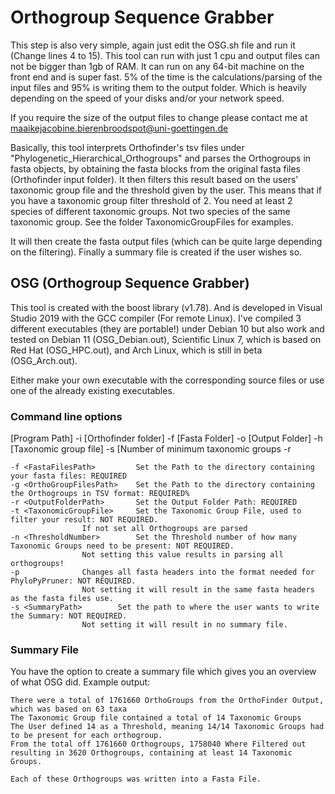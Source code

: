# Orthogroup Sequence Grabber
This step is also very simple, again just edit the OSG.sh file and run it (Change lines 4 to 15).
This tool can run with just 1 cpu and output files can not be bigger than 1gb of RAM. It can run on any 64-bit machine on the front end and is super fast. 5% of the time is the calculations/parsing of the input files and 95% is writing them to the output folder. Which is heavily depending on the speed of your disks and/or your network speed.

If you require the size of the output files to change please contact me at maaikejacobine.bierenbroodspot@uni-goettingen.de


Basically, this tool interprets Orthofinder's tsv files under "Phylogenetic_Hierarchical_Orthogroups" and parses the Orthogroups in fasta objects, by obtaining the fasta blocks from the original fasta files (Orthofinder input folder). It then filters this result based on the users' taxonomic group file and the threshold given by the user. This means that if you have a taxonomic group filter threshold of 2. You need at least 2 species of different taxonomic groups. Not two species of the same taxonomic group. See the folder TaxonomicGroupFiles for examples.

It will then create the fasta output files (which can be quite large depending on the filtering).
Finally a summary file is created if the user wishes so.

## OSG (Orthogroup Sequence Grabber)
This tool is created with the boost library (v1.78). And is developed in Visual Studio 2019 with the GCC compiler (For remote Linux).  I've compiled 3 different executables (they are portable!) under Debian 10 but also work and tested on Debian 11 (OSG_Debian.out), Scientific Linux 7, which is based on Red Hat (OSG_HPC.out), and Arch Linux, which is still in beta (OSG_Arch.out).

Either make your own executable with the corresponding source files or use one of the already existing executables.


### Command line options
[Program Path] -i [Orthofinder folder] -f [Fasta Folder] -o [Output Folder] -h [Taxonomic group file] -s [Number of minimum taxonomic groups -r

```
-f <FastaFilesPath> 		Set the Path to the directory containing your fasta files: REQUIRED
-g <OrthoGroupFilesPath>	Set the Path to the directory containing the Orthogroups in TSV format: REQUIRED%
-r <OutputFolderPath>		Set the Output Folder Path: REQUIRED
-t <TaxonomicGroupFile>		Set the Taxonomic Group File, used to filter your result: NOT REQUIRED. 
				If not set all Orthogroups are parsed
-n <ThresholdNumber>		Set the Threshold number of how many Taxonomic Groups need to be present: NOT REQUIRED.
				Not setting this value results in parsing all orthogroups!
-p				Changes all fasta headers into the format needed for PhyloPyPruner: NOT REQUIRED. 
				Not setting it will result in the same fasta headers as the fasta files use.
-s <SummaryPath>		Set the path to where the user wants to write the Summary: NOT REQUIRED. 
				Not setting it will result in no summary file.
```

### Summary File
You have the option to create a summary file which gives you an overview of what OSG did. Example output:

```
There were a total of 1761660 OrthoGroups from the OrthoFinder Output, which was based on 63 taxa 
The Taxonomic Group file contained a total of 14 Taxonomic Groups
The User defined 14 as a Threshold, meaning 14/14 Taxonomic Groups had to be present for each orthogroup.
From the total off 1761660 Orthogroups, 1758040 Where Filtered out resulting in 3620 Orthogroups, containing at least 14 Taxonomic Groups.

Each of these Orthogroups was written into a Fasta File.
```
